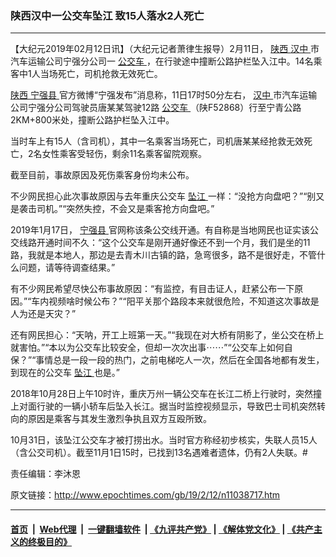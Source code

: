 ### 陕西汉中一公交车坠江 致15人落水2人死亡
------------------------

<p>
 【大纪元2019年02月12日讯】（大纪元记者萧律生报导）2月11日，
 <a href="http://www.epochtimes.com/gb/tag/%E9%99%95%E8%A5%BF.html">
  陕西
 </a>
 <a href="http://www.epochtimes.com/gb/tag/%E6%B1%89%E4%B8%AD.html">
  汉中
 </a>
 市汽车运输公司宁强分公司一
 <a href="http://www.epochtimes.com/gb/tag/%E5%85%AC%E4%BA%A4%E8%BD%A6.html">
  公交车
 </a>
 ，在行驶途中撞断公路护栏坠入江中。14名乘客中1人当场死亡，司机抢救无效死亡。
</p>
<p>
 <a href="http://www.epochtimes.com/gb/tag/%E9%99%95%E8%A5%BF.html">
  陕西
 </a>
 <a href="http://www.epochtimes.com/gb/tag/%E5%AE%81%E5%BC%BA%E5%8E%BF.html">
  宁强县
 </a>
 官方微博“宁强发布”消息称，11日17时50分左右，
 <a href="http://www.epochtimes.com/gb/tag/%E6%B1%89%E4%B8%AD.html">
  汉中
 </a>
 市汽车运输公司宁强分公司驾驶员唐某某驾驶12路
 <a href="http://www.epochtimes.com/gb/tag/%E5%85%AC%E4%BA%A4%E8%BD%A6.html">
  公交车
 </a>
 （陕F52868）行至宁青公路2KM+800米处，撞断公路护栏坠入江中。
</p>
<p>
 当时车上有15人（含司机），其中一名乘客当场死亡，司机唐某某经抢救无效死亡，2名女性乘客受轻伤，剩余11名乘客留院观察。
</p>
<p>
 截至目前，事故原因及死伤乘客身份均未公布。
</p>
<p>
 不少网民担心此次事故原因与去年重庆公交车
 <a href="http://www.epochtimes.com/gb/tag/%E5%9D%A0%E6%B1%9F.html">
  坠江
 </a>
 一样：“没抢方向盘吧？”“别又是袭击司机。”“突然失控，不会又是乘客抢方向盘吧。”
</p>
<p>
 2019年1月17日，
 <a href="http://www.epochtimes.com/gb/tag/%E5%AE%81%E5%BC%BA%E5%8E%BF.html">
  宁强县
 </a>
 官网称该条公交线开通。有自称是当地网民也证实该公交线路开通时间不久：“这个公交车是刚开通好像还不到一个月，我们是坐的11路，我就是本地人，那边是去青木川古镇的路，急弯很多，路不是很好走，不管什么问题，请等待调查结果。”
</p>
<p>
 有不少网民希望尽快公布事故原因：“有监控，有目击证人，赶紧公布一下原因。”“车内视频啥时候公布？”“阳平关那个路段本来就很危险，不知道这次事故是人为还是天灾？”
</p>
<p>
 还有网民担心：“天呐，开工上班第一天。”“我现在对大桥有阴影了，坐公交在桥上就害怕。”“本以为公交车比较安全，但却一次次出事⋯⋯”“公交车上如何自保？”“事情总是一段一段的热门，之前电梯吃人一次，然后在全国各地都有发生，到现在的公交车
 <a href="http://www.epochtimes.com/gb/tag/%E5%9D%A0%E6%B1%9F.html">
  坠江
 </a>
 也是。”
</p>
<p>
 2018年10月28日上午10时许，重庆万州一辆公交车在长江二桥上行驶时，突然撞上对面行驶的一辆小轿车后坠入长江。据当时监控视频显示，导致巴士司机突然转向的原因是乘客与其发生激烈争执且双方互殴所致。
</p>
<p>
 10月31日，该坠江公交车才被打捞出水。当时官方称经初步核实，失联人员15人（含公交司机）。截至11月1日15时，已找到13名遇难者遗体，仍有2人失联。#
</p>
<p>
 责任编辑：李沐恩
</p>

原文链接：http://www.epochtimes.com/gb/19/2/12/n11038717.htm


------------------------
#### [首页](https://github.com/gfw-breaker/banned-news/blob/master/README.md) &nbsp;|&nbsp; [Web代理](https://github.com/labour-camp/helloworld) &nbsp;|&nbsp; [一键翻墙软件](https://github.com/gfw-breaker/nogfw/blob/master/README.md) &nbsp;| [《九评共产党》](https://github.com/gfw-breaker/9ping.md/blob/master/README.md#九评之一评共产党是什么) | [《解体党文化》](https://github.com/gfw-breaker/jtdwh.md/blob/master/README.md) | [《共产主义的终极目的》](https://github.com/gfw-breaker/gczydzjmd.md/blob/master/README.md)

